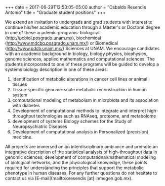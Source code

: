 +++
date = 2017-06-29T12:53:05-05:00 
author = "Osbaldo Resendis Antonio"
title = "Graduate student positions"
+++

We extend an invitation to undergrads and grad students with interest to
continue his/her academic education through a Master's or Doctoral degree in one
of these academic programs: biological (http://pcbiol.posgrado.unam.mx),
biochemical (http://www.mdcbq.posgrado.unam.mx/) or Biomedical
(http://www.pdcb.unam.mx/) Sciences at UNAM. We encourage candidates with an
academic background in biology, biology physics, biophysics, genome sciences,
applied mathematics and computational sciences. The students incorporated to one
of these programs will be guided to develop a systems biology description in one
of these areas: 

1. Identification of metabolic alterations in cancer cell lines
or animal tissues 
2. Tissue-specific genome-scale metabolic reconstruction in
human system 
3. computational modeling of metabolism in microbiota and its
association with diabetes
4. Development of computational methods to integrate and interpret high-throughput technologies such as RNAseq, proteome, and metabolome 
5. development of systems Biology schemes for the Study of Neuropsychiatric Diseases 
6. Development of computational analysis in Personalized (precision) medicine. 
   
All projects are immersed on an interdisciplinary ambiance and promote an
integrative description of the statistical analysis of high-throughput data in
genomic sciences, development of computational/mathematical modeling of
biological networks; and the physiological knowledge, these points required
for understanding the principles that support the metabolic phenotype in human
diseases. For any further questions do not hesitate to contact us via [E-mail](mailto:oresendis [at] inmegen.gob.mx).